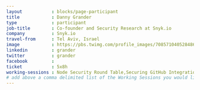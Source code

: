 ```yaml
---
layout           : blocks/page-participant
title            : Danny Grander
type             : participant
job-title        : Co-founder and Security Research at Snyk.io
company          : Snyk.io
travel-from      : Tel Aviv, Israel
image            : https://pbs.twimg.com/profile_images/708571040528486400/fR_OdsPi.jpg
linkedin         : grander
twitter          : grander
facebook         :
ticket           : 5x8h
working-sessions : Node Security Round Table,Securing GitHub Integrations,Integrating Security Tools in the SDL,Securing the CI Pipeline,Threat and Vulnerability Management,GraphQL Security Review,Using ML and AI to detect Attacks,NodeGoat,Maturity Models tool
# add above a comma delimited list of the Working Sessions you would like to attend (use the session's title)
---
```


<!-- put more details about participant here -->
